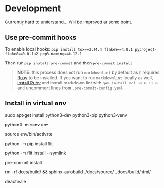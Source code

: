 # Development

Currently hard to understand... Will be improved at some point.

## Use pre-commit hooks

To enable local hooks:
`pip install tox==3.24.4 flake8==4.0.1 pyproject-flake8==0.0.1a2 pep8-naming==0.12.1`

Then run `pip install pre-commit` and then `pre-commit install`

> **NOTE**: this process does not run `markdownlint` by default as it
requires [Ruby](https://www.ruby-lang.org/en/) to be installed. If you want
to run `markdownlint` locally as well,
[install Ruby](https://www.ruby-lang.org/en/documentation/installation/)
and install markdown lint with `gem install mdl -v 0.11.0` and
uncomment lines from `.pre-commit-config.yaml`

## Install in virtual env

sudo apt-get install python3-dev python3-pip python3-venv

python3 -m venv env

source env/bin/activate

python -m pip install flit

python -m flit install --symlink

pre-commit install

rm -rf docs/build/ && sphinx-autobuild ./docs/source/ ./docs/build/html/

deactivate